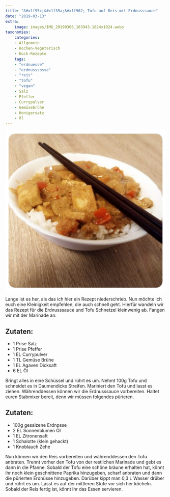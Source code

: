 ```yaml
---
title: "&#x1f95c;&#x1f35a;&#x1f962; Tofu auf Reis mit Erdnusssauce"
date: "2019-03-13"
extra:
    image: images/IMG_20190306_163943-1024x1024.webp
taxonomies:
    categories:
    - Allgemein
    - Kochen-Vegetarisch
    - Koch-Rezepte
    tags:
    - "erdnuesse"
    - "erdnusssosse"
    - "reis"
    - "tofu"
    - "vegan"
    - Salz
    - Pfeffer
    - Currypulver
    - Gemüsebrühe
    - Honigersatz
    - öl
---
```


[![Schale mit Reis, Tofu und Erdnussoße auf welchem Zwei Essstäbchen liegen](images/IMG_20190306_163943-1024x1024.webp)](images/IMG_20190306_163943-1024x1024.webp)

Lange ist es her, als das ich hier ein Rezept niederschrieb. Nun möchte ich euch eine Kleinigkeit empfehlen, die auch schnell geht. Hierfür wandeln wir das Rezept für die Erdnusssauce und Tofu Schnetzel kleinwenig ab. Fangen wir mit der Marinade an: 

## Zutaten:

- 1 Prise Salz
- 1 Prise Pfeffer
- 1 EL Currypulver
- 1 TL Gemüse Brühe
- 1 EL Agaven Dicksaft
- 6 EL Öl

Bringt alles in eine Schüssel und rührt es um. Nehmt 100g Tofu und schneidet es in Daumendicke Streifen. Mariniert den Tofu und lasst es ziehen. Währenddessen können wir die Erdnusssauce vorbereiten. Haltet euren Stabmixer bereit, denn wir müssen folgendes pürieren.  

## Zutaten:
- 100g gesalzene Erdnpsse
- 2 EL Sonnenblumen Öl
- 1 EL Zitronensaft
- 1 Schalotte (klein gehackt)
- 1 Knoblauch Zehe

Nun können wir den Reis vorbereiten und währenddessen den Tofu anbraten. Trennt vorher den Tofu von der restlichen Marinade und gebt es dann in die Pfanne. Sobald der Tofu eine schöne bräune erhalten hat, könnt ihr noch klein geschnittene Paprika hinzugeben, scharf anbraten und dann die pürierten Erdnüsse hinzugeben. Darüber kippt man 0,3 L Wasser drüber und rührt es um. Lasst es auf der mittleren Stufe vor sich her köcheln.  Sobald der Reis fertig ist, könnt ihr das Essen servieren.
